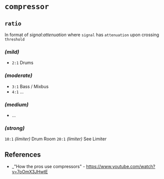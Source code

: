 # `compressor`


## `ratio`

  In format of _signal:attenuation_ where `signal` has `attenuation` upon crossing `threshold`

### _(mild)_ 
  - `2:1` Drums

### _(moderate)_ 
  - `3:1` Bass / Mixbus
  - `4:1` ...

### _(medium)_ 
  - ...

### _(strong)_ 
  `10:1` _(limiter)_ Drum Room
  `20:1` _(limiter)_ See Limiter


## References

  - _"How the pros use compressors" - https://www.youtube.com/watch?v=7oOmX3JHwtE
